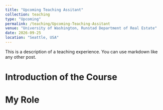 ```yaml
---
title: "Upcoming Teaching Assitant"
collection: teaching
type: "Upcoming"
permalink: /teaching/Upcoming-Teaching-Assitant
venue: "University of Washington, Runstad Department of Real Estate"
date: 2026-09-25
location: "Seattle, USA"
---
```


This is a description of a teaching experience. You can use markdown like any other post.

Introduction of the Course
======

My Role
======

